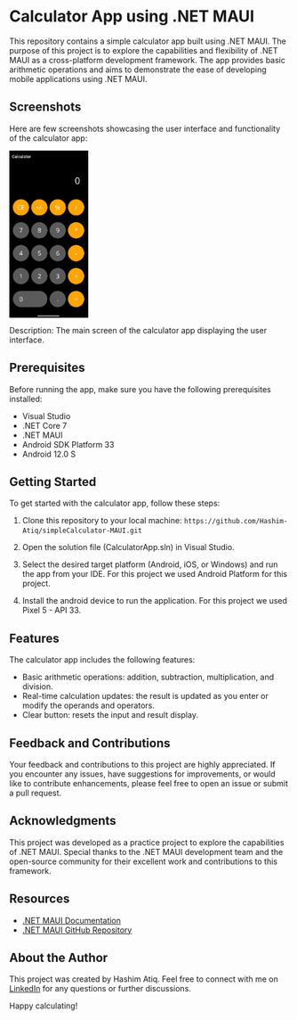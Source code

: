 # Calculator App using .NET MAUI

This repository contains a simple calculator app built using .NET MAUI. The purpose of this project is to explore the capabilities and flexibility of .NET MAUI as a cross-platform development framework. The app provides basic arithmetic operations and aims to demonstrate the ease of developing mobile applications using .NET MAUI.

## Screenshots
Here are few screenshots showcasing the user interface and functionality of the calculator app:

<img src="Images/mainScreen.png" alt="Screenshot of Main Screen" height="300" align="center" />

Description: The main screen of the calculator app displaying the user interface.

## Prerequisites
Before running the app, make sure you have the following prerequisites installed:

- Visual Studio
- .NET Core 7
- .NET MAUI
- Android SDK Platform 33
- Android 12.0 S

## Getting Started
To get started with the calculator app, follow these steps:

1. Clone this repository to your local machine:
`https://github.com/Hashim-Atiq/simpleCalculator-MAUI.git`

2. Open the solution file (CalculatorApp.sln) in Visual Studio.

3. Select the desired target platform (Android, iOS, or Windows) and run the app from your IDE. For this project we used Android Platform for this project.

4. Install the android device to run the application. For this project we used Pixel 5 - API 33.

## Features
The calculator app includes the following features:

- Basic arithmetic operations: addition, subtraction, multiplication, and division.
- Real-time calculation updates: the result is updated as you enter or modify the operands and operators.
- Clear button: resets the input and result display.

## Feedback and Contributions
Your feedback and contributions to this project are highly appreciated. If you encounter any issues, have suggestions for improvements, or would like to contribute enhancements, please feel free to open an issue or submit a pull request.

## Acknowledgments
This project was developed as a practice project to explore the capabilities of .NET MAUI. Special thanks to the .NET MAUI development team and the open-source community for their excellent work and contributions to this framework.

## Resources
- [.NET MAUI Documentation](https://learn.microsoft.com/en-us/dotnet/maui/)
- [.NET MAUI GitHub Repository](https://github.com/dotnet/maui)

## About the Author
This project was created by Hashim Atiq. Feel free to connect with me on [LinkedIn](https://www.linkedin.com/in/hashim-atiq/) for any questions or further discussions.

Happy calculating!
